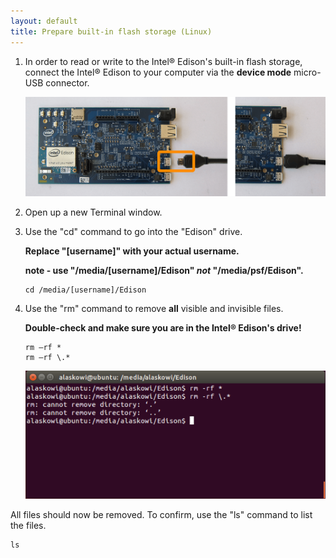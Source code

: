 ```yaml
---
layout: default
title: Prepare built-in flash storage (Linux)
---
```


1. In order to read or write to the Intel® Edison's built-in flash storage, connect the Intel® Edison to your computer via the **device mode** micro-USB connector.

    ![Micro-USB cable being plugged into the top micro-USB connector](../../assembly/arduino_expansion_board/images/device_mode-usb_cable-before_after.png)

2. Open up a new Terminal window.

3. Use the "cd" command to go into the "Edison" drive. 

    **Replace "[username]" with your actual username.**
    
    **note - use "/media/[username]/Edison" _not_ "/media/psf/Edison".**

    ```
    cd /media/[username]/Edison
    ```

4. Use the "rm" command to remove **all** visible and invisible files. 

    **Double-check and make sure you are in the Intel® Edison's drive!**

    ```
    rm –rf *
    rm –rf \.*
    ```

    ![Screenshot of running the rm commands](images/terminal-remove_files.png)

<div class="callout done" markdown="1">

All files should now be removed. To confirm, use the "ls" command to list the files.

```
ls
```
</div>